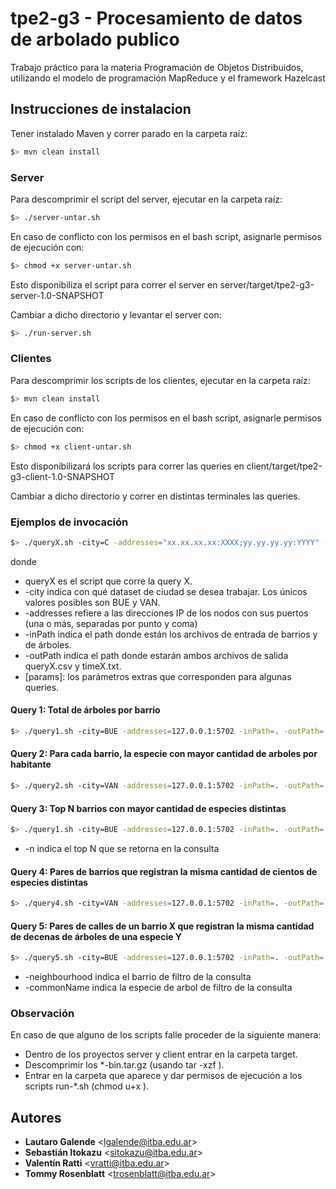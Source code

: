 # tpe2-g3 - Procesamiento de datos de arbolado publico

Trabajo práctico para la materia Programación de Objetos Distribuidos, utilizando el modelo
de programación MapReduce y el framework Hazelcast


## Instrucciones de instalacion
Tener instalado Maven y correr parado en la carpeta raíz:
```sh
$> mvn clean install
```
### Server
Para descomprimir el script del server, ejecutar en la carpeta raíz:
```sh
$> ./server-untar.sh
```
En caso de conflicto con los permisos en el bash script, asignarle permisos de ejecución con:
```sh
$> chmod +x server-untar.sh
```
Esto disponibiliza el script para correr el server en server/target/tpe2-g3-server-1.0-SNAPSHOT

Cambiar a dicho directorio y levantar el server con:
```sh
$> ./run-server.sh
```

### Clientes
Para descomprimir los scripts de los clientes, ejecutar en la carpeta raíz:
```sh
$> mvn clean install
```
En caso de conflicto con los permisos en el bash script, asignarle permisos de ejecución con:
```sh
$> chmod +x client-untar.sh
```
Esto disponibilizará los scripts para correr las queries en client/target/tpe2-g3-client-1.0-SNAPSHOT

Cambiar a dicho directorio y correr en distintas terminales las queries.

### Ejemplos de invocación
```sh
$> ./queryX.sh -city=C -addresses="xx.xx.xx.xx:XXXX;yy.yy.yy.yy:YYYY" -inPath=XX -outPath=YY [params]
```
donde
 - queryX es el script que corre la query X.
 - -city indica con qué dataset de ciudad se desea trabajar. Los únicos valores
posibles son BUE y VAN.
 - -addresses refiere a las direcciones IP de los nodos con sus puertos (una o más,
separadas por punto y coma)
 - -inPath indica el path donde están los archivos de entrada de barrios y de
árboles.
 - -outPath indica el path donde estarán ambos archivos de salida queryX.csv y timeX.txt.
 - [params]: los parámetros extras que corresponden para algunas queries.

#### Query 1: Total de árboles por barrio
```sh
$> ./query1.sh -city=BUE -addresses=127.0.0.1:5702 -inPath=. -outPath=.
```
#### Query 2: Para cada barrio, la especie con mayor cantidad de arboles por habitante
```sh
$> ./query2.sh -city=VAN -addresses=127.0.0.1:5702 -inPath=. -outPath=.
```
#### Query 3:  Top N barrios con mayor cantidad de especies distintas
```sh
$> ./query1.sh -city=BUE -addresses=127.0.0.1:5702 -inPath=. -outPath=. -n=5
```
 - -n indica el top N que se retorna en la consulta
#### Query 4: Pares de barrios que registran la misma cantidad de cientos de especies distintas
```sh
$> ./query4.sh -city=VAN -addresses=127.0.0.1:5702 -inPath=. -outPath=.
```
#### Query 5: Pares de calles de un barrio X que registran la misma cantidad de decenas de árboles de una especie Y
```sh
$> ./query5.sh -city=BUE -addresses=127.0.0.1:5702 -inPath=. -outPath=. -neighbourhood="3" -commonName="Ficus benjamina"
```
 - -neighbourhood indica el barrio de filtro de la consulta
 - -commonName indica la especie de arbol de filtro de la consulta

### Observación
En caso de que alguno de los scripts falle proceder de la siguiente manera:
- Dentro de los proyectos server y client entrar en la carpeta target.
- Descomprimir los *-bin.tar.gz (usando tar -xzf <path>).
- Entrar en la carpeta que aparece y  dar permisos de ejecución a los scripts run-*.sh (chmod u+x <path>).

## Autores

- **Lautaro Galende** <<lgalende@itba.edu.ar>>
- **Sebastián Itokazu** <<sitokazu@itba.edu.ar>>
- **Valentín Ratti** <<vratti@itba.edu.ar>>
- **Tommy Rosenblatt** <<trosenblatt@itba.edu.ar>>
